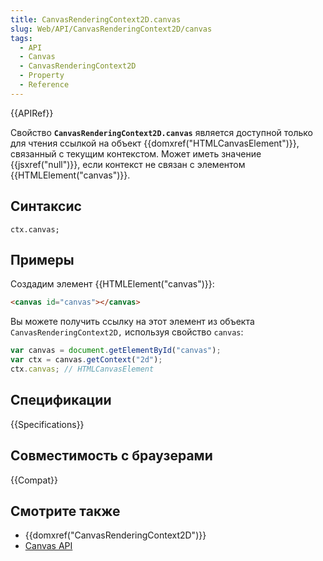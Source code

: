 ```yaml
---
title: CanvasRenderingContext2D.canvas
slug: Web/API/CanvasRenderingContext2D/canvas
tags:
  - API
  - Canvas
  - CanvasRenderingContext2D
  - Property
  - Reference
---
```


{{APIRef}}

Свойство **`CanvasRenderingContext2D.canvas`** является доступной только для чтения ссылкой на объект {{domxref("HTMLCanvasElement")}}, связанный с текущим контекстом. Может иметь значение {{jsxref("null")}}, если контекст не связан с элементом {{HTMLElement("canvas")}}.

## Синтаксис

```
ctx.canvas;
```

## Примеры

Создадим элемент {{HTMLElement("canvas")}}:

```html
<canvas id="canvas"></canvas>
```

Вы можете получить ссылку на этот элемент из объекта `CanvasRenderingContext2D,` используя свойство `canvas`:

```js
var canvas = document.getElementById("canvas");
var ctx = canvas.getContext("2d");
ctx.canvas; // HTMLCanvasElement
```

## Спецификации

{{Specifications}}

## Совместимость с браузерами

{{Compat}}

## Смотрите также

- {{domxref("CanvasRenderingContext2D")}}
- [Canvas API](/ru/docs/Web/API/Canvas_API)
